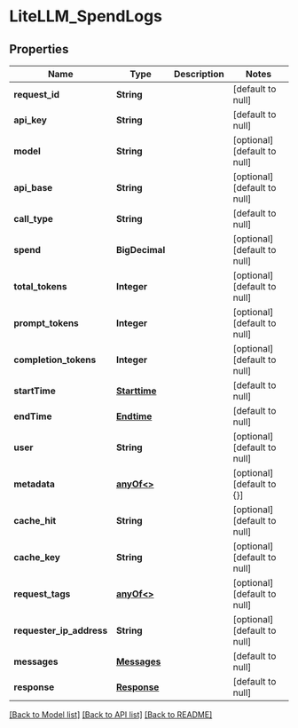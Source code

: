 # LiteLLM_SpendLogs
## Properties

| Name | Type | Description | Notes |
|------------ | ------------- | ------------- | -------------|
| **request\_id** | **String** |  | [default to null] |
| **api\_key** | **String** |  | [default to null] |
| **model** | **String** |  | [optional] [default to null] |
| **api\_base** | **String** |  | [optional] [default to null] |
| **call\_type** | **String** |  | [default to null] |
| **spend** | **BigDecimal** |  | [optional] [default to null] |
| **total\_tokens** | **Integer** |  | [optional] [default to null] |
| **prompt\_tokens** | **Integer** |  | [optional] [default to null] |
| **completion\_tokens** | **Integer** |  | [optional] [default to null] |
| **startTime** | [**Starttime**](Starttime.md) |  | [default to null] |
| **endTime** | [**Endtime**](Endtime.md) |  | [default to null] |
| **user** | **String** |  | [optional] [default to null] |
| **metadata** | [**anyOf&lt;&gt;**](anyOf&lt;&gt;.md) |  | [optional] [default to {}] |
| **cache\_hit** | **String** |  | [optional] [default to null] |
| **cache\_key** | **String** |  | [optional] [default to null] |
| **request\_tags** | [**anyOf&lt;&gt;**](anyOf&lt;&gt;.md) |  | [optional] [default to null] |
| **requester\_ip\_address** | **String** |  | [optional] [default to null] |
| **messages** | [**Messages**](Messages.md) |  | [default to null] |
| **response** | [**Response**](Response.md) |  | [default to null] |

[[Back to Model list]](../README.md#documentation-for-models) [[Back to API list]](../README.md#documentation-for-api-endpoints) [[Back to README]](../README.md)

